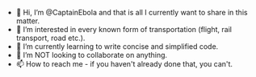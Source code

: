 - 👋 Hi, I’m @CaptainEbola and that is all I currently want to share in this matter.
- 👀 I’m interested in every known form of transportation (flight, rail transport, road etc.).
- 🌱 I’m currently learning to write concise and simplified code.
- 💞️ I’m NOT looking to collaborate on anything.
- 📫 How to reach me - if you haven't already done that, you can't. 

<!---
CaptainEbola/CaptainEbola is a ✨ special ✨ repository because its `README.md` (this file) appears on your GitHub profile.
You can click the Preview link to take a look at your changes.
--->

